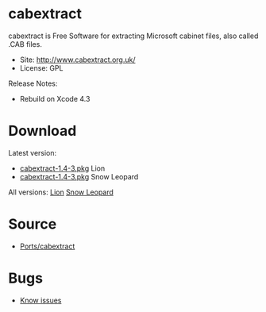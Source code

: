 

# cabextract #

cabextract is Free Software for extracting Microsoft cabinet files, also called .CAB files.

  * Site: http://www.cabextract.org.uk/
  * License: GPL

Release Notes:
  * Rebuild on Xcode 4.3


# Download #

Latest version:
  * [cabextract-1.4-3.pkg](http://code.google.com/p/rudix/downloads/detail?name=cabextract-1.4-3.pkg) Lion
  * [cabextract-1.4-3.pkg](http://code.google.com/p/rudix-snowleopard/downloads/detail?name=cabextract-1.4-3.pkg) Snow Leopard

All versions: [Lion](http://code.google.com/p/rudix/downloads/list?q=cabextract) [Snow Leopard](http://code.google.com/p/rudix-snowleopard/downloads/list?q=cabextract)

# Source #
  * [Ports/cabextract](http://code.google.com/p/rudix/source/browse/Ports/cabextract)

# Bugs #
  * [Know issues](http://code.google.com/p/rudix/issues/list?q=cabextract)
